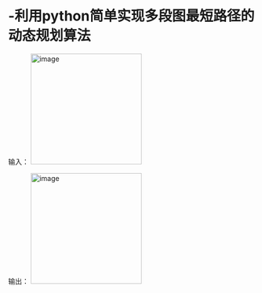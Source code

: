 # -利用python简单实现多段图最短路径的动态规划算法
输入：
<img width="226" alt="image" src="https://github.com/wanyingbo/dynamic_programming/assets/114303698/81dc183d-fab3-4aa8-8f62-58df2417b8d1">

输出：
<img width="226" alt="image" src="https://github.com/wanyingbo/dynamic_programming/assets/114303698/142d9cf3-be6a-4f6d-b560-d407456b94b2">
